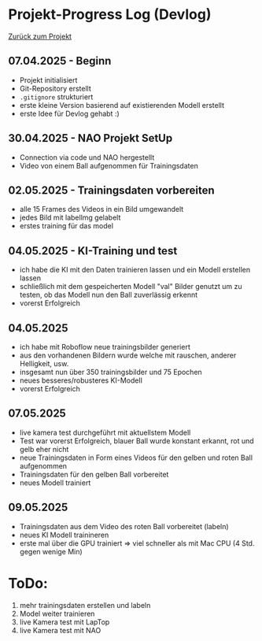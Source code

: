 # Projekt-Progress Log (Devlog)

[Zurück zum Projekt](./)

## 07.04.2025 - Beginn
- Projekt initialisiert
- Git-Repository erstellt
- `.gitignore` strukturiert
- erste kleine Version basierend auf existierenden Modell erstellt
- erste Idee für Devlog gehabt :)

## 30.04.2025 - NAO Projekt SetUp
- Connection via code und NAO hergestellt
- Video von einem Ball aufgenommen für Trainingsdaten

## 02.05.2025 - Trainingsdaten vorbereiten
- alle 15 Frames des Videos in ein Bild umgewandelt
- jedes Bild mit labellmg gelabelt
- erstes training für das model

## 04.05.2025 - KI-Training und test
- ich habe die KI mit den Daten trainieren lassen und ein Modell erstellen lassen
- schließlich mit dem gespeicherten Modell "val" Bilder genutzt um zu testen, ob das Modell nun den Ball zuverlässig erkennt
- vorerst Erfolgreich

## 04.05.2025
- ich habe mit Roboflow neue trainingsbilder generiert
- aus den vorhandenen Bildern wurde welche mit rauschen, anderer Helligkeit, usw.
- insgesamt nun über 350 trainingsbilder und 75 Epochen
- neues besseres/robusteres KI-Modell
- vorerst Erfolgreich

## 07.05.2025
- live kamera test durchgeführt mit aktuellstem Modell
- Test war vorerst Erfolgreich, blauer Ball wurde konstant erkannt, rot und gelb eher nicht
- neue Trainingsdaten in Form eines Videos für den gelben und roten Ball aufgenommen
- Trainingsdaten für den gelben Ball vorbereitet
- neues Modell trainiert

## 09.05.2025
- Trainingsdaten aus dem Video des roten Ball vorbereitet (labeln)
- neues KI Modell trainineren
- erste mal über die GPU trainiert => viel schneller als mit Mac CPU (4 Std. gegen wenige Min)


# ToDo:
1. mehr trainingsdaten erstellen und labeln
2. Model weiter trainieren
3. live Kamera test mit LapTop
4. live Kamera test mit NAO